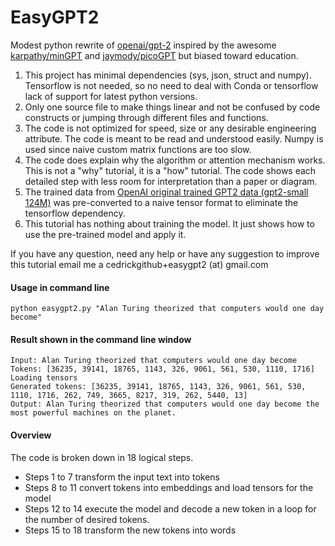 # EasyGPT2
Modest python rewrite of [openai/gpt-2](https://github.com/openai/gpt-2) inspired by the awesome [karpathy/minGPT](https://github.com/karpathy/mingpt) and [jaymody/picoGPT](https://github.com/jaymody/picoGPT) but biased toward education.

1. This project has minimal dependencies (sys, json, struct and numpy). Tensorflow is not needed, so no need to deal with Conda or tensorflow lack of support for latest python versions.
2. Only one source file to make things linear and not be confused by code constructs or jumping through different files and functions. 
3. The code is not optimized for speed, size or any desirable engineering attribute. The code is meant to be read and understood easily. Numpy is used since naive custom matrix functions are too slow.
4. The code does explain why the algorithm or attention mechanism works. This is not a "why" tutorial, it is a "how" tutorial. The code shows each detailed step with less room for interpretation than a paper or diagram.
5. The trained data from [OpenAI original trained GPT2 data (gpt2-small 124M)](https://openaipublic.blob.core.windows.net/gpt-2/models) was pre-converted to a naive tensor format to eliminate the tensorflow dependency.
6. This tutorial has nothing about training the model. It just shows how to use the pre-trained model and apply it.

If you have any question, need any help or have any suggestion to improve this tutorial email me a cedrickgithub+easygpt2 (at) gmail.com

#### Usage in command line
```
python easygpt2.py "Alan Turing theorized that computers would one day become"
```

#### Result shown in the command line window
```
Input: Alan Turing theorized that computers would one day become
Tokens: [36235, 39141, 18765, 1143, 326, 9061, 561, 530, 1110, 1716]
Loading tensors
Generated tokens: [36235, 39141, 18765, 1143, 326, 9061, 561, 530, 1110, 1716, 262, 749, 3665, 8217, 319, 262, 5440, 13]
Output: Alan Turing theorized that computers would one day become the most powerful machines on the planet.
```

#### Overview

The code is broken down in 18 logical steps.
* Steps 1 to 7 transform the input text into tokens
* Steps 8 to 11 convert tokens into embeddings and load tensors for the model
* Steps 12 to 14 execute the model and decode a new token in a loop for the number of desired tokens.
* Steps 15 to 18 transform the new tokens into words



